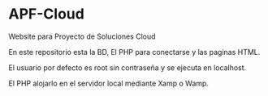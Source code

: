 # APF-Cloud
Website para Proyecto de Soluciones Cloud

En este repositorio esta la BD, El PHP para conectarse y las paginas HTML.

El usuario por defecto es root sin contraseña y se ejecuta en localhost.

El PHP alojarlo en el servidor local mediante Xamp o Wamp.
